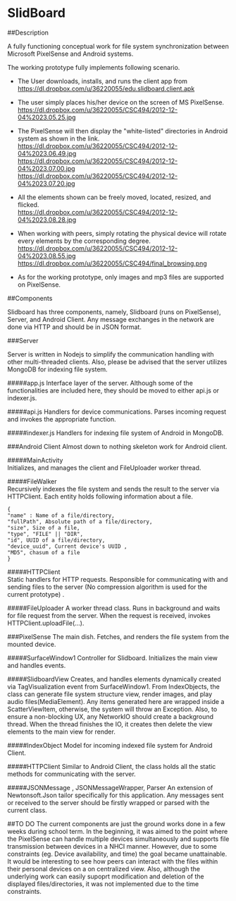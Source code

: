 SlidBoard
=============

##Description

A fully functioning conceptual work for file system synchronization between Microsoft PixelSense and Android systems.

The working prototype fully implements following scenario.  
  
* The User downloads, installs, and runs the client app from    
https://dl.dropbox.com/u/36220055/edu.slidboard.client.apk  

* The user simply places his/her device on the screen of MS PixelSense.  
https://dl.dropbox.com/u/36220055/CSC494/2012-12-04%2023.05.25.jpg

* The PixelSense will then display the "white-listed" directories in Android system as shown in the link.  
https://dl.dropbox.com/u/36220055/CSC494/2012-12-04%2023.06.49.jpg  
https://dl.dropbox.com/u/36220055/CSC494/2012-12-04%2023.07.00.jpg  
https://dl.dropbox.com/u/36220055/CSC494/2012-12-04%2023.07.20.jpg

* All the elements shown can be freely moved, located, resized, and flicked.  
https://dl.dropbox.com/u/36220055/CSC494/2012-12-04%2023.08.28.jpg

* When working with peers, simply rotating the physical device will rotate every elements by the corresponding degree.  
https://dl.dropbox.com/u/36220055/CSC494/2012-12-04%2023.08.55.jpg  
https://dl.dropbox.com/u/36220055/CSC494/final_browsing.png

* As for the working prototype, only images and mp3 files are supported on PixelSense.

##Components

Slidboard has three components, namely, Slidboard (runs on PixelSense), Server, and Android Client.
Any message exchanges in the network are done via HTTP and should be in JSON format.

###Server

Server is written in Nodejs to simplify the communication handling with other multi-threaded clients. Also, please be advised that the server utilizes MongoDB for indexing file system.

#####app.js
Interface layer of the server. Although some of the functionalities are included here, they should be moved to either api.js or indexer.js.

#####api.js
Handlers for device communications. Parses incoming request and invokes the appropriate function.

#####indexer.js
Handlers for indexing file system of Android in MongoDB.

###Android Client
Almost down to nothing skeleton work for Android client.

#####MainActivity  
Initializes, and manages the client and FileUploader worker thread.

#####FileWalker  
Recursively indexes the file system and sends the result to the server via HTTPClient. Each entity holds following information about a file.   
```
{
"name" : Name of a file/directory,  
"fullPath", Absolute path of a file/directory,  
"size", Size of a file,  
"type", "FILE" || "DIR",  
"id", UUID of a file/directory,  
"device_uuid", Current device's UUID , 
"MD5", chasum of a file  
}
```  

#####HTTPClient  
Static handlers for HTTP requests. Responsible for communicating with and sending files to the server (No compression algorithm is used for the current prototype) .

#####FileUploader
A worker thread class. Runs in background and waits for file request from the server. When the request is received, invokes HTTPClient.uploadFile(...).

###PixelSense
The main dish. Fetches, and renders the file system from the mounted device.

#####SurfaceWindow1
Controller for Slidboard. Initializes the main view and handles events.

#####SlidboardView
Creates, and handles elements dynamically created via TagVisualization event from SurfaceWindow1. From IndexObjects, the class can generate file system structure view, render images, and play audio files(MediaElement). Any items generated here are wrapped inside a ScatterViewItem, otherwise, the system will throw an Exception. Also, to ensure a non-blocking UX, any NetworkIO should create a background thread. When the thread finishes the IO, it creates then delete the view elements to the main view for render.

#####IndexObject
Model for incoming indexed file system for Android Client.

#####HTTPClient
Similar to Android Client, the class holds all the static methods for communicating with the server.

#####JSONMessage , JSONMessageWrapper, Parser
An extension of Newtonsoft.Json tailor specifically for this application. Any messages sent or received to the server should be firstly wrapped or parsed with the current class.


##TO DO
The current components are just the ground works done in a few weeks during school term.
In the beginning, it was aimed to the point where the PixelSense can handle multiple devices simultaneously and supports file transmission between devices in a NHCI manner. However, due to some constraints (eg. Device availability, and time) the goal became unattainable. It would be interesting to see how peers can interact with the files within their personal devices on a on centralized view. Also, although the underlying work can easily supoprt modification and deletion of the displayed files/directories, it was not implemented due to the time constraints.
